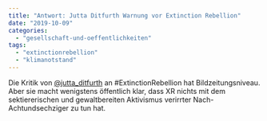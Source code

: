 ```yaml
---
title: "Antwort: Jutta Ditfurth Warnung vor Extinction Rebellion"
date: "2019-10-09"
categories: 
  - "gesellschaft-und-oeffentlichkeiten"
tags: 
  - "extinctionrebellion"
  - "klimanotstand"
---
```


Die Kritik von [@jutta\_ditfurth](https://twitter.com/jutta_ditfurth/status/1180904831566921729) an #ExtinctionRebellion hat Bildzeitungsniveau. Aber sie macht wenigstens öffentlich klar, dass XR nichts mit dem sektiererischen und gewaltbereiten Aktivismus verirrter Nach-Achtundsechziger zu tun hat.
